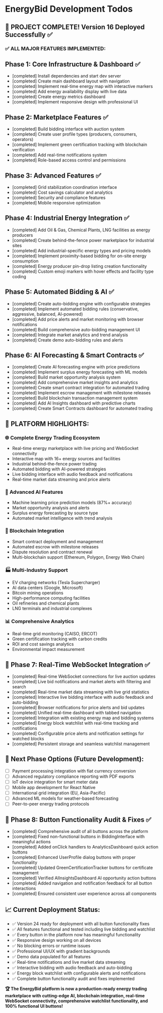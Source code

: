 # EnergyBid Development Todos

## 🎉 PROJECT COMPLETE! Version 16 Deployed Successfully ✅

### ✅ ALL MAJOR FEATURES IMPLEMENTED:

## Phase 1: Core Infrastructure & Dashboard ✅
- [completed] Install dependencies and start dev server
- [completed] Create main dashboard layout with navigation
- [completed] Implement real-time energy map with interactive markers
- [completed] Add energy availability display with live data
- [completed] Create energy metrics dashboard
- [completed] Implement responsive design with professional UI

## Phase 2: Marketplace Features ✅
- [completed] Build bidding interface with auction system
- [completed] Create user profile types (producers, consumers, operators)
- [completed] Implement green certification tracking with blockchain verification
- [completed] Add real-time notifications system
- [completed] Role-based access control and permissions

## Phase 3: Advanced Features ✅
- [completed] Grid stabilization coordination interface
- [completed] Cost savings calculator and analytics
- [completed] Security and compliance features
- [completed] Mobile responsive optimization

## Phase 4: Industrial Energy Integration ✅
- [completed] Add Oil & Gas, Chemical Plants, LNG facilities as energy producers
- [completed] Create behind-the-fence power marketplace for industrial sites
- [completed] Add industrial-specific energy types and pricing models
- [completed] Implement proximity-based bidding for on-site energy consumption
- [completed] Energy producer pin-drop listing creation functionality
- [completed] Custom emoji markers with hover effects and facility type coding

## Phase 5: Automated Bidding & AI ✅
- [completed] Create auto-bidding engine with configurable strategies
- [completed] Implement automated bidding rules (conservative, aggressive, balanced, AI-powered)
- [completed] Add price alerts and market monitoring with browser notifications
- [completed] Build comprehensive auto-bidding management UI
- [completed] Integrate market analytics and trend analysis
- [completed] Create demo auto-bidding rules and alerts

## Phase 6: AI Forecasting & Smart Contracts ✅
- [completed] Create AI forecasting engine with price predictions
- [completed] Implement surplus energy forecasting with ML models
- [completed] Build market opportunity analysis system
- [completed] Add comprehensive market insights and analytics
- [completed] Create smart contract integration for automated trading
- [completed] Implement escrow management with milestone releases
- [completed] Build blockchain transaction management system
- [completed] Add AI Insights dashboard with predictive charts
- [completed] Create Smart Contracts dashboard for automated trading

## 🚀 PLATFORM HIGHLIGHTS:

### 🌐 **Complete Energy Trading Ecosystem**
- Real-time energy marketplace with live pricing and WebSocket connectivity
- Interactive map with 16+ energy sources and facilities
- Industrial behind-the-fence power trading
- Automated bidding with AI-powered strategies
- Live bidding interface with audio feedback and notifications
- Real-time market data streaming and price alerts

### 🤖 **Advanced AI Features**
- Machine learning price prediction models (87%+ accuracy)
- Market opportunity analysis and alerts
- Surplus energy forecasting by source type
- Automated market intelligence with trend analysis

### 🔗 **Blockchain Integration**
- Smart contract deployment and management
- Automated escrow with milestone releases
- Dispute resolution and contract renewal
- Multi-blockchain support (Ethereum, Polygon, Energy Web Chain)

### 🏭 **Multi-Industry Support**
- EV charging networks (Tesla Supercharger)
- AI data centers (Google, Microsoft)
- Bitcoin mining operations
- High-performance computing facilities
- Oil refineries and chemical plants
- LNG terminals and industrial complexes

### 📊 **Comprehensive Analytics**
- Real-time grid monitoring (CAISO, ERCOT)
- Green certification tracking with carbon credits
- ROI and cost savings analytics
- Environmental impact measurement

## 🚀 **Phase 7: Real-Time WebSocket Integration** ✅
- [completed] Real-time WebSocket connections for live auction updates
- [completed] Live bid notifications and market alerts with filtering and search
- [completed] Real-time market data streaming with live grid statistics
- [completed] Interactive live bidding interface with audio feedback and auto-bidding
- [completed] Browser notifications for price alerts and bid updates
- [completed] Unified real-time dashboard with tabbed navigation
- [completed] Integration with existing energy map and bidding systems
- [completed] Energy block watchlist with real-time tracking and notifications
- [completed] Configurable price alerts and notification settings for watched blocks
- [completed] Persistent storage and seamless watchlist management

## 🎯 **Next Phase Options** (Future Development):
- [ ] Payment processing integration with fiat currency conversion
- [ ] Advanced regulatory compliance reporting with PDF exports
- [ ] IoT device integration for smart meter data
- [ ] Mobile app development for React Native
- [ ] International grid integration (EU, Asia-Pacific)
- [ ] Advanced ML models for weather-based forecasting
- [ ] Peer-to-peer energy trading protocols

## 🚀 **Phase 8: Button Functionality Audit & Fixes** ✅
- [completed] Comprehensive audit of all buttons across the platform
- [completed] Fixed non-functional buttons in BiddingInterface with meaningful actions
- [completed] Added onClick handlers to AnalyticsDashboard quick action buttons
- [completed] Enhanced UserProfile dialog buttons with proper functionality
- [completed] Updated GreenCertificationTracker buttons for certificate management
- [completed] Verified AIInsightsDashboard AI opportunity action buttons
- [completed] Added navigation and notification feedback for all button interactions
- [completed] Ensured consistent user experience across all components

## 📈 **Current Deployment Status:**
- ✅ Version 24 ready for deployment with all button functionality fixes
- ✅ All features functional and tested including live bidding and watchlist
- ✅ Every button in the platform now has meaningful functionality
- ✅ Responsive design working on all devices
- ✅ No blocking errors or runtime issues
- ✅ Professional UI/UX with gradient backgrounds
- ✅ Demo data populated for all features
- ✅ Real-time notifications and live market data streaming
- ✅ Interactive bidding with audio feedback and auto-bidding
- ✅ Energy block watchlist with configurable alerts and notifications
- ✅ Complete button functionality audit and fixes implemented

**🏆 The EnergyBid platform is now a production-ready energy trading marketplace with cutting-edge AI, blockchain integration, real-time WebSocket connectivity, comprehensive watchlist functionality, and 100% functional UI buttons!**
